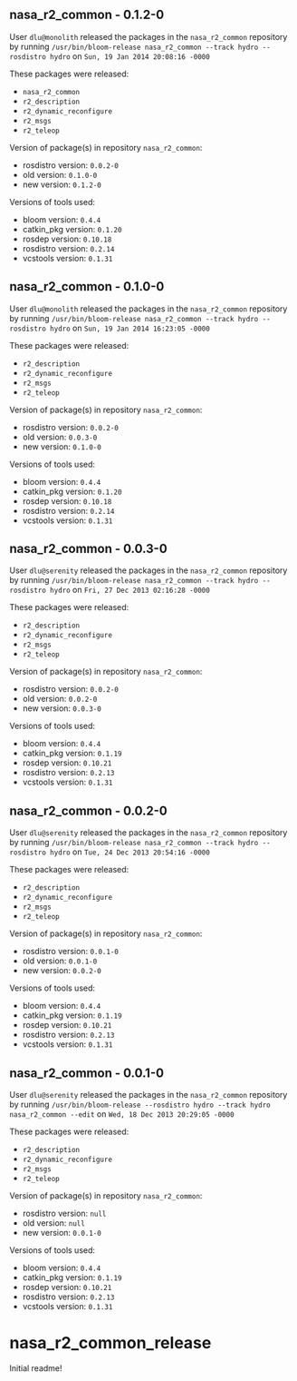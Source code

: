 ## nasa_r2_common - 0.1.2-0

User `dlu@monolith` released the packages in the `nasa_r2_common` repository by running `/usr/bin/bloom-release nasa_r2_common --track hydro --rosdistro hydro` on `Sun, 19 Jan 2014 20:08:16 -0000`

These packages were released:
- `nasa_r2_common`
- `r2_description`
- `r2_dynamic_reconfigure`
- `r2_msgs`
- `r2_teleop`

Version of package(s) in repository `nasa_r2_common`:
- rosdistro version: `0.0.2-0`
- old version: `0.1.0-0`
- new version: `0.1.2-0`

Versions of tools used:
- bloom version: `0.4.4`
- catkin_pkg version: `0.1.20`
- rosdep version: `0.10.18`
- rosdistro version: `0.2.14`
- vcstools version: `0.1.31`


## nasa_r2_common - 0.1.0-0

User `dlu@monolith` released the packages in the `nasa_r2_common` repository by running `/usr/bin/bloom-release nasa_r2_common --track hydro --rosdistro hydro` on `Sun, 19 Jan 2014 16:23:05 -0000`

These packages were released:
- `r2_description`
- `r2_dynamic_reconfigure`
- `r2_msgs`
- `r2_teleop`

Version of package(s) in repository `nasa_r2_common`:
- rosdistro version: `0.0.2-0`
- old version: `0.0.3-0`
- new version: `0.1.0-0`

Versions of tools used:
- bloom version: `0.4.4`
- catkin_pkg version: `0.1.20`
- rosdep version: `0.10.18`
- rosdistro version: `0.2.14`
- vcstools version: `0.1.31`


## nasa_r2_common - 0.0.3-0

User `dlu@serenity` released the packages in the `nasa_r2_common` repository by running `/usr/bin/bloom-release nasa_r2_common --track hydro --rosdistro hydro` on `Fri, 27 Dec 2013 02:16:28 -0000`

These packages were released:
- `r2_description`
- `r2_dynamic_reconfigure`
- `r2_msgs`
- `r2_teleop`

Version of package(s) in repository `nasa_r2_common`:
- rosdistro version: `0.0.2-0`
- old version: `0.0.2-0`
- new version: `0.0.3-0`

Versions of tools used:
- bloom version: `0.4.4`
- catkin_pkg version: `0.1.19`
- rosdep version: `0.10.21`
- rosdistro version: `0.2.13`
- vcstools version: `0.1.31`


## nasa_r2_common - 0.0.2-0

User `dlu@serenity` released the packages in the `nasa_r2_common` repository by running `/usr/bin/bloom-release nasa_r2_common --track hydro --rosdistro hydro` on `Tue, 24 Dec 2013 20:54:16 -0000`

These packages were released:
- `r2_description`
- `r2_dynamic_reconfigure`
- `r2_msgs`
- `r2_teleop`

Version of package(s) in repository `nasa_r2_common`:
- rosdistro version: `0.0.1-0`
- old version: `0.0.1-0`
- new version: `0.0.2-0`

Versions of tools used:
- bloom version: `0.4.4`
- catkin_pkg version: `0.1.19`
- rosdep version: `0.10.21`
- rosdistro version: `0.2.13`
- vcstools version: `0.1.31`


## nasa_r2_common - 0.0.1-0

User `dlu@serenity` released the packages in the `nasa_r2_common` repository by running `/usr/bin/bloom-release --rosdistro hydro --track hydro nasa_r2_common --edit` on `Wed, 18 Dec 2013 20:29:05 -0000`

These packages were released:
- `r2_description`
- `r2_dynamic_reconfigure`
- `r2_msgs`
- `r2_teleop`

Version of package(s) in repository `nasa_r2_common`:
- rosdistro version: `null`
- old version: `null`
- new version: `0.0.1-0`

Versions of tools used:
- bloom version: `0.4.4`
- catkin_pkg version: `0.1.19`
- rosdep version: `0.10.21`
- rosdistro version: `0.2.13`
- vcstools version: `0.1.31`


nasa_r2_common_release
======================
Initial readme!
